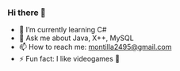 ### Hi there 👋

<!--
**SkaGank3r/SkaGank3r** is a ✨ _special_ ✨ repository because its `README.md` (this file) appears on your GitHub profile.

Here are some ideas to get you started:
- 🔭 I’m currently working on ...
- 👯 I’m looking to collaborate on ...
- 🤔 I’m looking for help with ... 
- 😄 Pronouns: ...
-->


- 🌱 I’m currently learning C#
- 💬 Ask me about Java, X++, MySQL
- 📫 How to reach me: montilla2495@gmail.com
- ⚡ Fun fact: I like videogames 👾
